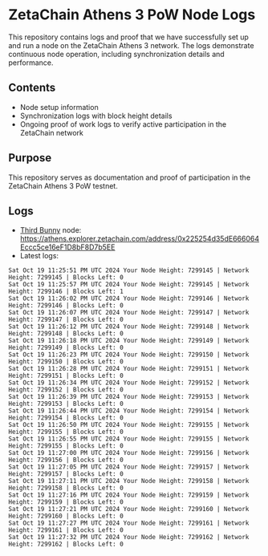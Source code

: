 # ZetaChain Athens 3 PoW Node Logs
This repository contains logs and proof that we have successfully set up and run a node on the ZetaChain Athens 3 network. The logs demonstrate continuous node operation, including synchronization details and performance.

## Contents
- Node setup information
- Synchronization logs with block height details
- Ongoing proof of work logs to verify active participation in the ZetaChain network

## Purpose
This repository serves as documentation and proof of participation in the ZetaChain Athens 3 PoW testnet.

## Logs

- [Third Bunny](https://thirdbunny.xyz/) node: https://athens.explorer.zetachain.com/address/0x225254d35dE666064Eccc5ce16eF1D8bF8D7b5EE
- Latest logs:
```
Sat Oct 19 11:25:51 PM UTC 2024 Your Node Height: 7299145 | Network Height: 7299145 | Blocks Left: 0
Sat Oct 19 11:25:57 PM UTC 2024 Your Node Height: 7299145 | Network Height: 7299146 | Blocks Left: 1
Sat Oct 19 11:26:02 PM UTC 2024 Your Node Height: 7299146 | Network Height: 7299146 | Blocks Left: 0
Sat Oct 19 11:26:07 PM UTC 2024 Your Node Height: 7299147 | Network Height: 7299147 | Blocks Left: 0
Sat Oct 19 11:26:12 PM UTC 2024 Your Node Height: 7299148 | Network Height: 7299148 | Blocks Left: 0
Sat Oct 19 11:26:18 PM UTC 2024 Your Node Height: 7299149 | Network Height: 7299149 | Blocks Left: 0
Sat Oct 19 11:26:23 PM UTC 2024 Your Node Height: 7299150 | Network Height: 7299150 | Blocks Left: 0
Sat Oct 19 11:26:28 PM UTC 2024 Your Node Height: 7299151 | Network Height: 7299151 | Blocks Left: 0
Sat Oct 19 11:26:34 PM UTC 2024 Your Node Height: 7299152 | Network Height: 7299152 | Blocks Left: 0
Sat Oct 19 11:26:39 PM UTC 2024 Your Node Height: 7299153 | Network Height: 7299153 | Blocks Left: 0
Sat Oct 19 11:26:44 PM UTC 2024 Your Node Height: 7299154 | Network Height: 7299154 | Blocks Left: 0
Sat Oct 19 11:26:50 PM UTC 2024 Your Node Height: 7299155 | Network Height: 7299155 | Blocks Left: 0
Sat Oct 19 11:26:55 PM UTC 2024 Your Node Height: 7299155 | Network Height: 7299155 | Blocks Left: 0
Sat Oct 19 11:27:00 PM UTC 2024 Your Node Height: 7299156 | Network Height: 7299156 | Blocks Left: 0
Sat Oct 19 11:27:05 PM UTC 2024 Your Node Height: 7299157 | Network Height: 7299157 | Blocks Left: 0
Sat Oct 19 11:27:11 PM UTC 2024 Your Node Height: 7299158 | Network Height: 7299158 | Blocks Left: 0
Sat Oct 19 11:27:16 PM UTC 2024 Your Node Height: 7299159 | Network Height: 7299159 | Blocks Left: 0
Sat Oct 19 11:27:21 PM UTC 2024 Your Node Height: 7299160 | Network Height: 7299160 | Blocks Left: 0
Sat Oct 19 11:27:27 PM UTC 2024 Your Node Height: 7299161 | Network Height: 7299161 | Blocks Left: 0
Sat Oct 19 11:27:32 PM UTC 2024 Your Node Height: 7299162 | Network Height: 7299162 | Blocks Left: 0
```
